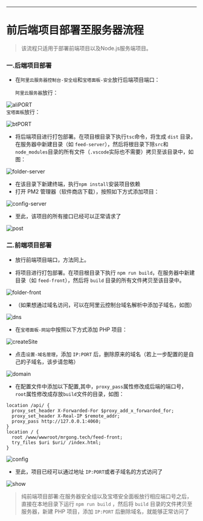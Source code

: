>

---
# 前后端项目部署至服务器流程

> 该流程只适用于部署前端项目以及Node.js服务端项目。
            

### 一.后端项目部署
- 在`阿里云服务器控制台-安全组`和`宝塔面板-安全`放行后端项目端口：  
      
  `阿里云服务器`放行：     
         
![aliPORT](imgs/deployment/aliPORT.png)  
  `宝塔面板`放行：    
            
![btPORT](imgs/deployment/btPORT.png)    
          
- 将后端项目进行打包部署。在项目根目录下执行`tsc`命令，将生成 `dist` 目录，在服务器中新建目录（如 `feed-server`），然后将根目录下除`src`和`node_modules`目录的所有文件（`.vscode`实际也不需要）拷贝至该目录中，如图：       
        
![folder-server](imgs/deployment/folder-server.png)
      
- 在该目录下新建终端，执行`npm install`安装项目依赖    
- 打开 PM2 管理器（软件商店下载），按照如下方式添加项目：   
      
![config-server](imgs/deployment/config-server.png)

- 至此，该项目的所有接口已经可以正常请求了    
         
![post](imgs/deployment/post.png)    
                 
### 二.前端项目部署

- 放行前端项目端口，方法同上。   
      
- 将项目进行打包部署。在项目根目录下执行 `npm run build`，在服务器中新建目录（如 `feed-front`），然后将 `build` 目录的所有文件拷贝至该目录中。   
        
![folder-front](imgs/deployment/folder-front.png)  
                   
- （如果想通过域名访问，可以在阿里云控制台域名解析中添加子域名，如图）   
          
![dns](imgs/deployment/dns.png) 

- 在`宝塔面板-网站`中按照以下方式添加 PHP 项目：   
      
![createSite](imgs/deployment/createSite.png)    

- 点击`设置-域名管理`，添加 `IP:PORT` 后，删除原来的域名（若上一步配置的是自己的子域名，该步请忽略）        
        
![domain](imgs/deployment/domain.png)   
       
- 在配置文件中添加以下配置,其中，`proxy_pass`属性修改成后端的端口号，`root`属性修改成存放`build`文件的目录，如图：

```
location /api/ {
  proxy_set_header X-Forwarded-For $proxy_add_x_forwarded_for;
  proxy_set_header X-Real-IP $remote_addr;
  proxy_pass http://127.0.0.1:4060;
}
location / {
  root /www/wwwroot/mrgong.tech/feed-front;
  try_files $uri $uri/ /index.html;
}
```
          
![config](imgs/deployment/config.png)      
       
- 至此，项目已经可以通过地址 `IP:PORT`或者子域名的方式访问了                 
                  
![show](imgs/deployment/show.png) 
 
       
> 纯前端项目部署:在服务器安全组以及宝塔安全面板放行相应端口号之后，直接在本地目录下运行 `npm run build` ，然后将 `build` 目录的文件拷贝至服务器，新建 PHP 项目，添加 `IP:PORT` 后删除域名，就能够正常访问了